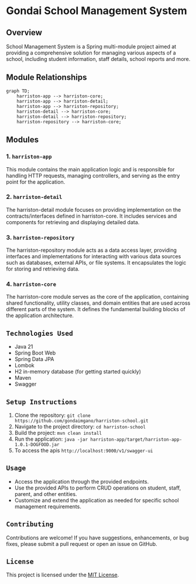 # Gondai School Management System

## Overview
School Management System is a Spring multi-module project aimed at providing a comprehensive solution for managing various aspects of a school, including student information, staff details, school reports and more.

## Module Relationships

```mermaid
graph TD;
    harriston-app --> harriston-core;
    harriston-app --> harriston-detail;
    harriston-app --> harriston-repository;
    harriston-detail --> harriston-core;
    harriston-detail --> harriston-repository;
    harriston-repository --> harriston-core;
```

## Modules

### 1. `harriston-app`
This module contains the main application logic and is responsible for handling HTTP requests, managing controllers, and serving as the entry point for the application.

### 2. `harriston-detail`
The harriston-detail module focuses on providing implementation on the contracts/interfaces defined in harriston-core. It includes services and components for retrieving and displaying detailed data.

### 3. `harriston-repository`
The harriston-repository module acts as a data access layer, providing interfaces and implementations for interacting with various data sources such as databases, external APIs, or file systems. It encapsulates the logic for storing and retrieving data.

### 4. `harriston-core`
The harriston-core module serves as the core of the application, containing shared functionality, utility classes, and domain entities that are used across different parts of the system. It defines the fundamental building blocks of the application architecture.

## `Technologies Used`
- Java 21
- Spring Boot Web
- Spring Data JPA
- Lombok
- H2 in-memory database (for getting started quickly)
- Maven
- Swagger

## `Setup Instructions`
1. Clone the repository: `git clone https://github.com/gondaimgano/harriston-school.git`
2. Navigate to the project directory: `cd harriston-school`
3. Build the project: `mvn clean install`
4. Run the application: `java -jar harriston-app/target/harriston-app-1.0.1-DOGFOOD.jar`
5. To access the apis `http://localhost:9000/v1/swagger-ui`


## `Usage`
- Access the application through the provided endpoints.
- Use the provided APIs to perform CRUD operations on student, staff, parent, and other entities.
- Customize and extend the application as needed for specific school management requirements.

## `Contributing`
Contributions are welcome! If you have suggestions, enhancements, or bug fixes, please submit a pull request or open an issue on GitHub.

## `License`
This project is licensed under the [MIT License](LICENSE).

